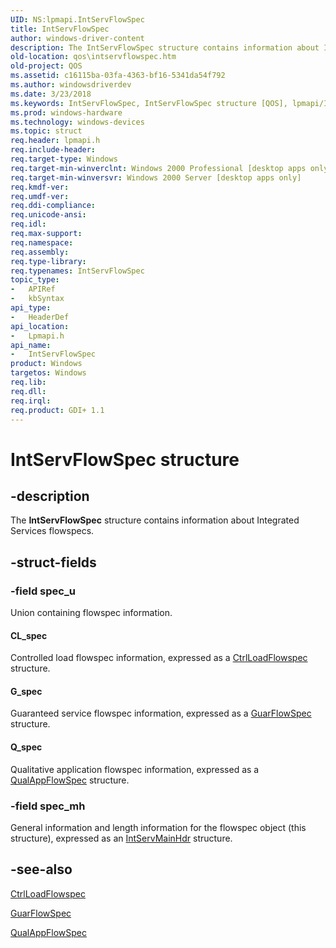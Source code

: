 ```yaml
---
UID: NS:lpmapi.IntServFlowSpec
title: IntServFlowSpec
author: windows-driver-content
description: The IntServFlowSpec structure contains information about Integrated Services flowspecs.
old-location: qos\intservflowspec.htm
old-project: QOS
ms.assetid: c16115ba-03fa-4363-bf16-5341da54f792
ms.author: windowsdriverdev
ms.date: 3/23/2018
ms.keywords: IntServFlowSpec, IntServFlowSpec structure [QOS], lpmapi/IntServFlowSpec, qos.intservflowspec
ms.prod: windows-hardware
ms.technology: windows-devices
ms.topic: struct
req.header: lpmapi.h
req.include-header: 
req.target-type: Windows
req.target-min-winverclnt: Windows 2000 Professional [desktop apps only]
req.target-min-winversvr: Windows 2000 Server [desktop apps only]
req.kmdf-ver: 
req.umdf-ver: 
req.ddi-compliance: 
req.unicode-ansi: 
req.idl: 
req.max-support: 
req.namespace: 
req.assembly: 
req.type-library: 
req.typenames: IntServFlowSpec
topic_type:
-	APIRef
-	kbSyntax
api_type:
-	HeaderDef
api_location:
-	Lpmapi.h
api_name:
-	IntServFlowSpec
product: Windows
targetos: Windows
req.lib: 
req.dll: 
req.irql: 
req.product: GDI+ 1.1
---
```


# IntServFlowSpec structure


## -description


The 
<b>IntServFlowSpec</b> structure contains information about Integrated Services flowspecs.


## -struct-fields




### -field spec_u

Union containing flowspec information.



#### CL_spec

Controlled load flowspec information, expressed as a <a href="https://msdn.microsoft.com/def835ae-f0d2-4cdc-a498-315c4ef1245b">CtrlLoadFlowspec</a> structure.



#### G_spec

Guaranteed service flowspec information, expressed as a <a href="https://msdn.microsoft.com/549380cc-b4ac-414a-9058-f506741f1e76">GuarFlowSpec</a> structure.



#### Q_spec

Qualitative application flowspec information, expressed as a <a href="https://msdn.microsoft.com/4e15b094-4250-4699-b66e-6734cf37cbb6">QualAppFlowSpec</a> structure.


### -field spec_mh

General information and length information for the  flowspec object (this structure), expressed as an <a href="https://msdn.microsoft.com/b67fdf53-322b-4a70-ae83-63d4365e9b57">IntServMainHdr</a> structure.


## -see-also




<a href="https://msdn.microsoft.com/def835ae-f0d2-4cdc-a498-315c4ef1245b">CtrlLoadFlowspec</a>



<a href="https://msdn.microsoft.com/549380cc-b4ac-414a-9058-f506741f1e76">GuarFlowSpec</a>



<a href="https://msdn.microsoft.com/4e15b094-4250-4699-b66e-6734cf37cbb6">QualAppFlowSpec</a>
 

 

